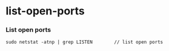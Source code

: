 # list-open-ports

### List open ports
```
sudo netstat -atnp | grep LISTEN        // list open ports
```

